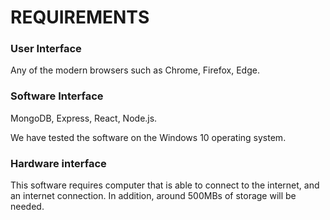 # REQUIREMENTS

### User Interface

Any of the modern browsers such as Chrome, Firefox, Edge.

### Software Interface

MongoDB, Express, React, Node.js.

We have tested the software on the Windows 10 operating system.

### Hardware interface

This software requires computer that is able to connect to the internet, and an internet connection.
In addition, around 500MBs of storage will be needed. 

